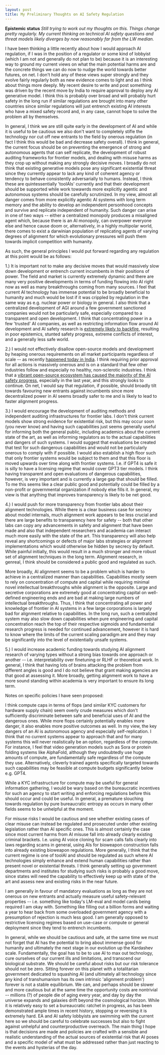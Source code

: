 ```yaml
---
layout: post
title: My Preliminary Thoughts on AI Safety Regulation
---
```


**Epistemic status** *Still trying to work out my thoughts on this. Things change pretty regularly. My current thinking on technical AI safety questions and threat models likely diverges by now reasonably far from the LW median.*

I have been thinking a little recently about how I would approach AI regulation, if I was in the position of a regulator or some kind of lobbyist (which I am not and generally do not plan to be) because it is an interesting way to ground my current views on what the main potential harms are and the concrete things we can do now to nudge the world towards better futures, on net. I don't hold any of these views super strongly and they evolve fairly regularly both as new evidence comes to light and as I think about things more deeply. My recent desire to write and post something was driven by the recent move by India to require approval to deploy any AI generative model. I think this is probably over broad and will probably hurt safety in the long run if similar regulations are brought into many other countries since similar regulations will just entrench existing AI interests who have a mixed safety record and, in any case, cannot hope to solve the problem all by themselves.

In general, I think we are still quite early in the development of AI and while it is useful to be cautious we also don't want to completely stifle the technology nor cut off new entrants to the field by onerous regulation (in fact I think this would be bad and decrease safety overall). I think in general, the current focus should be on preventing the emergence of strong and autonomous agents that can self replicate, the development of robust auditing frameworks for frontier models, and dealing with misuse harms as they crop up without making any strongly decisive moves. I broadly do not think that existing generative models pose any significant existential threat since they currently appear to lack any kind of coherent agency or tendency to behave consistently adversarially to humans. Instead, I think these are quintessentially 'toolAIs' currently and that their development should be supported while work towawrds more explicitly agentic and autonomous systems should be carefully scrutinized. In my view, almost all danger comes from more explicitly agentic AI systems with long term memory and the ability to develop an independent personhood concepts and survive and replicate independent of humanity. Such danger can arise in one of two ways -- either a centralized monopoly produces a misaligned agent which, because there is an AI monopoly, can overpower everyone else and hence cause doom or, alternatively, in a highly multipolar world, there comes to exist a darwinian population of replicating agents of varying degrees of alignment for which evolutionary pressures will push them towards implicit competition with humanity. 

As such, the general principles I would put forward regarding any regulation at this point would be as follows:

1.) It is important not to make any decisive moves that would massively slow down development or entrench current incumbents in their positions of power. The field and market is currently extremely dynamic and there are many very positive developments in terms of funding flowing into AI right now as well as many breakthroughs coming from many sources. I feel that current AI technology has immense potential to be broadly beneficial to humanity and much would be lost if it was crippled by regulation in the same way as e.g. nuclear power or biology in general. I also think that a centralized development of AGI around a few government sanctioned companies would not be particularly safe, especially compared to a transparent and open development. I think that concentrating power in a few 'trusted' AI companies, as well as restricting information flow around AI development and AI safety research is [extremely likely to backfire](https://www.beren.io/2023-08-09-Strong-Infohazard-Norms-Lead-To-Predictable-Failure-Modes/), resulting in poor epistemics, stunted safety progress, extreme conflicts of interest, and a generally less safe world.

2.) I would not effectively disallow open-source models and development by heaping onerous requirements on all market participants regardless of scale -- as recently [happened today in India](https://twitter.com/AravSrinivas/status/1764429686787252402). I think requiring prior approval for all actions is massively onerous and is on a standard that few other industries follow and especially no healthy, non-sclerotic industries. I think that a [vibrant open-source ecosystem has caused the majority of the AI safety progress](https://www.beren.io/2023-11-05-Open-source-AI-has-been-vital-for-alignment/), especially in the last year, and this strongly looks to continue. On net, I would say that regulation, if possible, should broadly tilt towards favouring new entrants against incumbents since more decentralized power in AI seems broadly safer to me and is likely to lead to faster alignment progress.

3.) I would encourage the development of auditing methods and independent auditing infrastructures for frontier labs. I don't think current models show strong evidence for existential risk, but this may occur soon (you never know) and having such capabilities just seems generally useful for informing both the general public, including academics about the current state of the art, as well as informing regulators as to the actual capabilities and dangers of such systems. I would suggest that evaluations be created that test for such dangerous capabilities and would not be particularly onerous to comply with if possible. I would also establish a high floor such that only frontier systems would be subject to them and that this floor is moved upwards over time along with frontier systems. I.e. if GPT4 is safe it is silly to have a licensing regime that would cover GPT3 tier models. I think having transparent and open evaluations of dangerous capabilities, however, is very important and is currently a large gap that should be filled. To me this seems like a clear public good and potentially could be filled by a non-profit or governmental organization if nobody else fills it. In general, my view is that anything that improves transparency is likely to be net good.

4.) I would push for more transparency from frontier labs about their alignment technologies. While there is a clear business case for secrecy about model internals, much alignment work appears to be less crucial and there are large benefits to transparency here for safety -- both that other labs can copy any advancements in safety and alignment that have been made and also that independent researchers and academia can interact much more easily with the state of the art. This transparency will also help reveal any shortcomings or defects of major labs strategies or alignment implementations which would otherwise be hidden by secrecy by default. While painful initially, this would result in a much stronger and more robust set of alignment techniques in the long term. Alignment research, in genreal, I think should be considered a public good and regulated as such.

More broadly, AI alignment seems to be a problem which is harder to achieve in a centralized manner than capabilities. Capabilities mostly seem to rely on concentration of compute and capital while requiring minimal novel intellectual breakthroughs while alignment is the opposite. Large and secretive corporations are extremely good at concentrating capital on well-defined engineering ends and are bad at making large numbers of intellectual breakthroughs. Thus, I think that concentrating all power and knowledge of frontier in AI systems in a few large corporations is largely bad for alignment relative to capabilities. In the long run, such a centralized system may also slow down capabilities when pure engineering and capital concentration reach the top of their respective sigmoids and fundamental research progress is needed for continued advancement, however it is hard to know where the limits of the current scaling paradigm are and they may be significantly into the level of existentially unsafe systems. 

5.) I would increase academic funding towards studying AI alignment research of varying types without a strong bias towards one approach or another -- i.e. interpretability over finetuning or RLHF or theoretical work. In general, I think that having lots of brains attacking the problem from different angles is good and I do not believe that grant making agencies are that good at assessing it. More broadly, getting alignment work to have a more sound standing within academia is very important to ensure its long term.

Notes on specific policies I have seen proposed:

I think compute caps in terms of flops (and similar KYC customers for hardware supply chain) seem overly crude measures which don't sufficiently discriminate between safe and beneficial uses of AI and the dangerous ones. While more flops certainly potentially enables more danger, it also enables more positive outcomes as well. In my view, the key dangers of an AI is autonomous agency and especially self-replication. I think that no current systems appear to approach that and for many systems this will never realistically be an option, regardless of the compute. For instance, I feel that video generation models such as Sora or protein folding systems like AlphaFold, although they undoubtedly use huge amounts of compute, are fundamentally safe regardless of the compute they use. Alternatively, cleverly trained agents specifically targeted towards such capabilities may be feasible at compute budgets significantly below e.g. GPT4.

While a KYC infrastructure for compute may be useful for general information gathering, I would be wary based on the bureaucratic incentives for such an agency to start writing and enforcing regulations before this should occur and could be useful. In general, a premature slouching towards regulation by pure bureaucratic entropy as occurs in many other fields seems to be unhelpful at the moment.

For misuse risks I would be cautious and see whether existing cases of clear misuse can instead be regulated and prosecuted under other existing legislation rather than AI specific ones. This is almost certainly the case since most current harms from AI misuse fall into already clearly existing criminal brackets. I.e. using AI voice cloning for scam calls falls clearly into laws regarding scams in general, using AIs for bioweapon construction falls into already existing bioweapon regulations. More generally, I think that the current regime is one of toolAI and should be regulated as such where AI technologies simply enhance and extend human capabilities rather than present novel or existential threats. I think generally setting up government departments and institutes for studying such risks is probably a good move, since states will need the capability to effectively keep up with state of the art and assess new and existing risks in the near future.

I am generally in favour of mandatory evaluations as long as they are not onerous on new entrants and actually measure useful safety-relevant properties -- i.e. something like today's LM-eval and model cards being required I am okay with. Something like filling out a billion forms and waiting a year to hear back from some overloaded government agency with a presumption of rejection is much less good. I am generally opposed to restrictive licensing regimes based on use-case or compute or general deployment since they tend to entrench incumbents.

In general, while we should be cautious and safe, at the same time we must not forget that AI has the potential to bring about immense good for humanity and ultimately the next stage in our evolution up the Kardashev scale. Fundamentally, the goal has to be to use AI to max out technology, cure ourselves of our current ills and limitations, and transcend our biological substrate. We should be careful about risks but our risk tolerance should not be zero. Sitting forever on this planet with a totalitarian government dedicated to squashing AI (and ultimately all technology since any kind of transhumanism has its own intrinsic 'alignment problem') forever is not a stable equilibrium. We can, and perhaps should be slower and more cautious but at the same time the opportunity costs are nontrivial -- millions (?) of people die of aging every year, and day by day the universe expands and galaxies drift beyond the cosmological horizon. While it is relatively easy to set a bureaucratic ratchet in progress, as has been demonstrated ample times in recent history, stopping or reversing it is extremely hard. EA and AI safety lobbyists are swimming with the current here so we should be careful to celebrate successes but also to fight against unhelpful and counterproductive overreach. The main thing I hope is that decisions are made and policies are crafted with a sensible and realistic understanding of the actual sources of existential risk that AI poses and a specific model of what must be addressed rather than just reacting to the events and hysterias of the day. 
